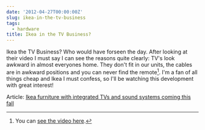 ```yaml
---
date: '2012-04-27T00:00:00Z'
slug: ikea-in-the-tv-business
tags:
  - hardware
title: Ikea in the TV Business?
---
```


Ikea the TV Business? Who would have forseen the day. After looking at their
video I must say I can see the reasons quite clearly: TV's look awkward in
almost everyones home. They don't fit in our units, the cables are in awkward
positions and you can never find the remote[^1]. I'm a fan of all things cheap
and Ikea I must confess, so I'll be watching this development with great
interest!

Article:
[Ikea furniture with integrated TVs and sound systems coming this fall](http://www.theverge.com/2012/4/17/2954230/ikea-tv-sound-furniture-autumn-release-date)

[^1]: You can [see the video here](http://youtu.be/0Nm7-EuctOs 'Ikea Uppleva').
